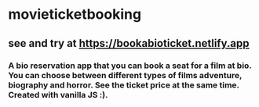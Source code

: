# movieticketbooking

## see and try at https://bookabioticket.netlify.app

### A bio reservation app that you can book a seat for a film at bio. You can choose between different types of films adventure, biography and horror. See the ticket price at the same time. Created with vanilla JS :).
